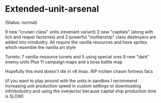 # Extended-unit-arsenal

(Status: normal)

9 new "cruiser-class" units (revenant variant)
2 new "capitals" (along with lich and reaper factories)
and 2 powerful "mothership" class destroyers are added into 
mindustry. All require the vanilla resources and have sprites which 
resemble the vanilla art style 

Turrets: 7 vanilla-resource turrets and  5 using special ores
9 new "dark" enemy units
Plus 11 campaign maps and a boss battle map


Hopefully this mod doesn't die in v6 lmao. RIP molten chasm fortress facs

(if you want to play around with the units in sandbox
I recommend increasing unit production
speed in custom settings or downloading infinitodustry and using the 
overjector because capital ship production time
is SLOW)


